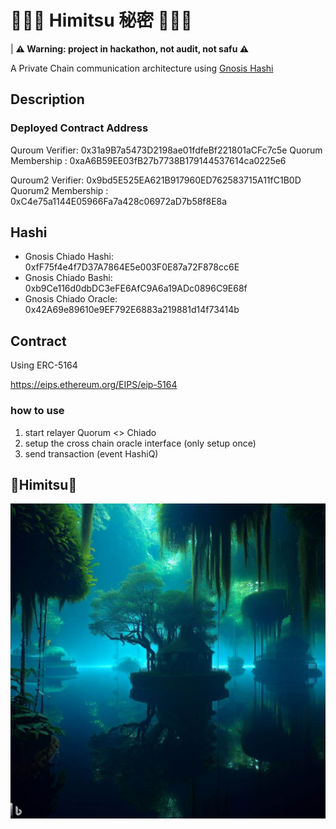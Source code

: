 # 🤫🤫🤫 Himitsu 秘密 🤫🤫🤫

| **⚠️ Warning: project in hackathon, not audit, not safu ⚠️**

A Private Chain communication architecture using [Gnosis Hashi](https://github.com/gnosis/hashi) 

## Description


### Deployed Contract Address
Quroum Verifier: 0x31a9B7a5473D2198ae01fdfeBf221801aCFc7c5e
Quorum Membership : 0xaA6B59EE03fB27b7738B179144537614ca0225e6

Quroum2 Verifier: 0x9bd5E525EA621B917960ED762583715A11fC1B0D
Quorum2 Membership : 0xC4e75a1144E05966Fa7a428c06972aD7b58f8E8a
## Hashi

- Gnosis Chiado Hashi: 0xfF75f4e4f7D37A7864E5e003F0E87a72F878cc6E
- Gnosis Chiado Bashi: 0xb9Ce116d0dbDC3eFE6AfC9A6a19ADc0896C9E68f
- Gnosis Chiado Oracle: 0x42A69e89610e9EF792E6883a219881d14f73414b

## Contract
Using ERC-5164

https://eips.ethereum.org/EIPS/eip-5164

### how to use

1. start relayer Quorum <> Chiado
2. setup the cross chain oracle interface (only setup once)
3. send transaction (event HashiQ)

## 🤫Himitsu🤫
![](./himitsu.jpg)